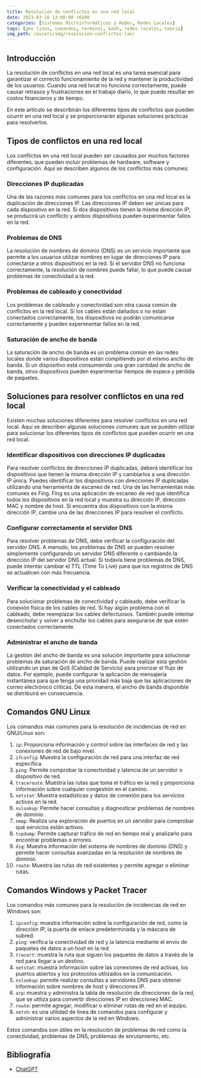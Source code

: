 ```yaml
---
title: Resolución de conflictos en una red local
date: 2023-03-16 13:00:00 +0100
categories: [Sistemas Microinformáticos y Redes, Redes Locales]
tags: [gnu linux, comandos, terminal, bash, redes locales, teoría]
img_path: /assets/img/resolucion-conflictos-lan/
---
```


## Introducción

La resolución de conflictos en una red local es una tarea esencial para garantizar el correcto funcionamiento de la red y mantener la productividad de los usuarios. Cuando una red local no funciona correctamente, puede causar retrasos y frustraciones en el trabajo diario, lo que puede resultar en costos financieros y de tiempo.

En este artículo se describirán los diferentes tipos de conflictos que pueden ocurrir en una red local y se proporcionarán algunas soluciones prácticas para resolverlos.

## Tipos de conflictos en una red local

Los conflictos en una red local pueden ser causados ​​por muchos factores diferentes, que pueden incluir problemas de hardware, software y configuración. Aquí se describen algunos de los conflictos más comunes:

### Direcciones IP duplicadas

Una de las razones más comunes para los conflictos en una red local es la duplicación de direcciones IP. Las direcciones IP deben ser únicas para cada dispositivo en la red. Si dos dispositivos tienen la misma dirección IP, se producirá un conflicto y ambos dispositivos pueden experimentar fallos en la red.

### Problemas de DNS

La resolución de nombres de dominio (DNS) es un servicio importante que permite a los usuarios utilizar nombres en lugar de direcciones IP para conectarse a otros dispositivos en la red. Si el servidor DNS no funciona correctamente, la resolución de nombres puede fallar, lo que puede causar problemas de conectividad a la red.

### Problemas de cableado y conectividad

Los problemas de cableado y conectividad son otra causa común de conflictos en la red local. Si los cables están dañados o no están conectados correctamente, los dispositivos no podrán comunicarse correctamente y pueden experimentar fallos en la red.

### Saturación de ancho de banda

La saturación de ancho de banda es un problema común en las redes locales donde varios dispositivos están compitiendo por el mismo ancho de banda. Si un dispositivo está consumiendo una gran cantidad de ancho de banda, otros dispositivos pueden experimentar tiempos de espera y pérdida de paquetes.

## Soluciones para resolver conflictos en una red local

Existen muchas soluciones diferentes para resolver conflictos en una red local. Aquí se describen algunas soluciones comunes que se pueden utilizar para solucionar los diferentes tipos de conflictos que pueden ocurrir en una red local.

### Identificar dispositivos con direcciones IP duplicadas

Para resolver conflictos de direcciones IP duplicadas, deberá identificar los dispositivos que tienen la misma dirección IP y cambiarlos a una dirección IP única. Puedes identificar los dispositivos con direcciones IP duplicadas utilizando una herramienta de escaneo de red. Una de las herramientas más comunes es Fing. Fing es una aplicación de escaneo de red que identifica todos los dispositivos en la red local y muestra su dirección IP, dirección MAC y nombre de host. Si encuentra dos dispositivos con la misma dirección IP, cambie una de las direcciones IP para resolver el conflicto.

### Configurar correctamente el servidor DNS

Para resolver problemas de DNS, debe verificar la configuración del servidor DNS. A menudo, los problemas de DNS se pueden resolver simplemente configurando un servidor DNS diferente o cambiando la dirección IP del servidor DNS actual. Si todavía tiene problemas de DNS, puede intentar cambiar el TTL (Time To Live) para que los registros de DNS se actualicen con más frecuencia.

### Verificar la conectividad y el cableado

Para solucionar problemas de conectividad y cableado, debe verificar la conexión física de los cables de red. Si hay algún problema con el cableado, debe reemplazar los cables defectuosos. También puede intentar desenchufar y volver a enchufar los cables para asegurarse de que estén conectados correctamente.

### Administrar el ancho de banda

La gestión del ancho de banda es una solución importante para solucionar problemas de saturación de ancho de banda. Puede realizar esta gestión utilizando un plan de QoS (Calidad de Servicio) para priorizar el flujo de datos. Por ejemplo, puede configurar la aplicación de mensajería instantánea para que tenga una prioridad más baja que las aplicaciones de correo electrónico críticas. De esta manera, el ancho de banda disponible se distribuirá en consecuencia.

## Comandos GNU Linux

Los comandos más comunes para la resolución de incidencias de red en GNU/Linux son:

1. `ip`: Proporciona información y control sobre las interfaces de red y las conexiones de red de bajo nivel.
1. `ifconfig`: Muestra la configuración de red para una interfaz de red específica.
1. `ping`: Permite comprobar la conectividad y latencia de un servidor o dispositivo de red.
1. `traceroute`: Muestra las rutas que toma el tráfico en la red y proporciona información sobre cualquier congestión en el camino.
1. `netstat`: Muestra estadísticas y datos de conexión para los servicios activos en la red.
1. `nslookup`: Permite hacer consultas y diagnosticar problemas de nombres de dominio.
1. `nmap`: Realiza una exploración de puertos en un servidor para comprobar qué servicios están activos.
1. `tcpdump`: Permite capturar tráfico de red en tiempo real y analizarlo para encontrar problemas o errores.
1. `dig`: Muestra información del sistema de nombres de dominio (DNS) y permite hacer consultas avanzadas en la resolución de nombres de dominio.
1. `route`: Muestra las rutas de red existentes y permite agregar o eliminar rutas.

## Comandos Windows y Packet Tracer

Los comandos más comunes para la resolución de incidencias de red en Windows son:

1. `ipconfig`: muestra información sobre la configuración de red, como la dirección IP, la puerta de enlace predeterminada y la máscara de subred.
1. `ping`: verifica la conectividad de red y la latencia mediante el envío de paquetes de datos a un host en la red.
1. `tracert`: muestra la ruta que siguen los paquetes de datos a través de la red para llegar a un destino.
1. `netstat`: muestra información sobre las conexiones de red activas, los puertos abiertos y los protocolos utilizados en la comunicación.
1. `nslookup`: permite realizar consultas a servidores DNS para obtener información sobre nombres de host y direcciones IP.
1. `arp`: muestra y administra la tabla de resolución de direcciones de la red, que se utiliza para convertir direcciones IP en direcciones MAC.
1. `route`: permite agregar, modificar o eliminar rutas de red en el equipo.
1. `netsh`: es una utilidad de línea de comandos para configurar y administrar varios aspectos de la red en Windows.

Estos comandos son útiles en la resolución de problemas de red como la conectividad, problemas de DNS, problemas de enrutamiento, etc.

## Bibliografía

- [ChatGPT](https://chat-gpt.org/chat)
